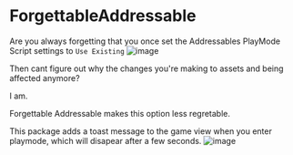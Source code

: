 # ForgettableAddressable
Are you always forgetting that you once set the Addressables PlayMode Script settings to `Use Existing`
![image](https://user-images.githubusercontent.com/85991229/204905596-ef7fe637-4555-484a-bdd3-c761046a22af.png)

Then cant figure out why the changes you're making to assets and being affected anymore? 

I am. 

Forgettable Addressable makes this option less regretable. 

This package adds a toast message to the game view when you enter playmode, which will disapear after a few seconds. 
![image](https://user-images.githubusercontent.com/85991229/204905966-91227f13-cb48-4cd4-ad31-5fd9fd1e3734.png)
 
